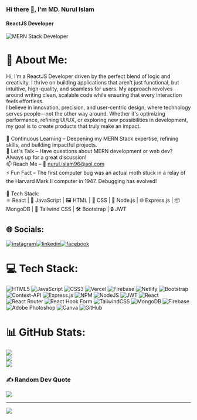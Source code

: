 ### Hi there 👋, I'm MD. Nurul Islam
#### ReactJS Developer
![MERN Stack Developer](https://i.ibb.co/GPcGTn4/Black-Minimal-Business-Personal-Profile-Linkedin-Banner.jpg)

# 💫 About Me:
Hi, I’m a ReactJS Developer driven by the perfect blend of logic and creativity. I thrive on building applications that aren’t just functional, but intuitive, high-quality, and seamless for users. My approach revolves around writing clean, scalable code while ensuring that every interaction feels effortless.<br>I believe in innovation, precision, and user-centric design, where technology serves people—not the other way around. Whether it's optimizing performance, refining UI/UX, or exploring new possibilities in development, my goal is to create products that truly make an impact.<br><br>🌱 Continuous Learning – Deepening my MERN Stack expertise, refining skills, and building impactful projects.<br>💬 Let's Talk – Have questions about MERN development or web dev? Always up for a great discussion!<br>📫 Reach Me – 📧 nurul.islam96@aol.com<br>⚡ Fun Fact – The first computer bug was an actual moth stuck in a relay of the Harvard Mark II computer in 1947. Debugging has evolved!<br><br>🔗 Tech Stack:<br>⚛️ React | 📜 JavaScript |  🖼️ HTML | 🎨 CSS | 🚀 Node.js | 🌐 Express.js | 📦 MongoDB | 💨 Tailwind CSS | 🛠️ Bootstrap | 🔒 JWT


## 🌐 Socials:
[<img src='https://github.com/NurulIslam96/NurulIslam96/blob/main/Instagram.svg' alt='instagram'>](https://instagram.com/nurul.islam.96)[<img src='https://github.com/NurulIslam96/NurulIslam96/blob/main/linkedIn.svg' alt='linkedin'>](https://www.linkedin.com/in/md-nurul-islam-29452a257//)[<img src='https://github.com/NurulIslam96/NurulIslam96/blob/main/facebook.svg' alt='facebook'>](https://www.facebook.com/nurul.islam.3273/)

<div align="center"></div>


<!-- <div align="center">[<img src='https://github.com/NurulIslam96/NurulIslam96/blob/main/facebook.svg' alt='github' height='40'>](https://github.com/NurulIslam96){:target="_blank"}[<img src='https://img.shields.io/badge/LinkedIn-0077B5?style=for-the-badge&logo=linkedin&logoColor=white' alt='linkedin' height='40'>](https://www.linkedin.com/in/md-nurul-islam-29452a257//){:target="_blank"}[<img src='https://img.shields.io/badge/Facebook-1877F2?style=for-the-badge&logo=facebook&logoColor=white' alt='facebook' height='40'>](https://www.facebook.com/nurul.islam.3273/){:target="_blank"}</div> -->


# 💻 Tech Stack:
![HTML5](https://img.shields.io/badge/html5-%23E34F26.svg?style=for-the-badge&logo=html5&logoColor=white) ![JavaScript](https://img.shields.io/badge/javascript-%23323330.svg?style=for-the-badge&logo=javascript&logoColor=%23F7DF1E) ![CSS3](https://img.shields.io/badge/css3-%231572B6.svg?style=for-the-badge&logo=css3&logoColor=white) ![Vercel](https://img.shields.io/badge/vercel-%23000000.svg?style=for-the-badge&logo=vercel&logoColor=white) ![Firebase](https://img.shields.io/badge/firebase-%23039BE5.svg?style=for-the-badge&logo=firebase) ![Netlify](https://img.shields.io/badge/netlify-%23000000.svg?style=for-the-badge&logo=netlify&logoColor=#00C7B7) ![Bootstrap](https://img.shields.io/badge/bootstrap-%238511FA.svg?style=for-the-badge&logo=bootstrap&logoColor=white) ![Context-API](https://img.shields.io/badge/Context--Api-000000?style=for-the-badge&logo=react) ![Express.js](https://img.shields.io/badge/express.js-%23404d59.svg?style=for-the-badge&logo=express&logoColor=%2361DAFB) ![NPM](https://img.shields.io/badge/NPM-%23CB3837.svg?style=for-the-badge&logo=npm&logoColor=white) ![NodeJS](https://img.shields.io/badge/node.js-6DA55F?style=for-the-badge&logo=node.js&logoColor=white) ![JWT](https://img.shields.io/badge/JWT-black?style=for-the-badge&logo=JSON%20web%20tokens) ![React](https://img.shields.io/badge/react-%2320232a.svg?style=for-the-badge&logo=react&logoColor=%2361DAFB) ![React Router](https://img.shields.io/badge/React_Router-CA4245?style=for-the-badge&logo=react-router&logoColor=white) ![React Hook Form](https://img.shields.io/badge/React%20Hook%20Form-%23EC5990.svg?style=for-the-badge&logo=reacthookform&logoColor=white) ![TailwindCSS](https://img.shields.io/badge/tailwindcss-%2338B2AC.svg?style=for-the-badge&logo=tailwind-css&logoColor=white) ![MongoDB](https://img.shields.io/badge/MongoDB-%234ea94b.svg?style=for-the-badge&logo=mongodb&logoColor=white) ![Firebase](https://img.shields.io/badge/firebase-a08021?style=for-the-badge&logo=firebase&logoColor=ffcd34) ![Adobe Photoshop](https://img.shields.io/badge/adobe%20photoshop-%2331A8FF.svg?style=for-the-badge&logo=adobe%20photoshop&logoColor=white) ![Canva](https://img.shields.io/badge/Canva-%2300C4CC.svg?style=for-the-badge&logo=Canva&logoColor=white) ![GitHub](https://img.shields.io/badge/github-%23121011.svg?style=for-the-badge&logo=github&logoColor=white)
# 📊 GitHub Stats:
![](https://github-readme-stats.vercel.app/api?username=NurulIslam96&theme=gotham&hide_border=false&include_all_commits=false&count_private=false)<br/>
![](https://nirzak-streak-stats.vercel.app/?user=NurulIslam96&theme=gotham&hide_border=false)<br/>
![](https://github-readme-stats.vercel.app/api/top-langs/?username=NurulIslam96&theme=gotham&hide_border=false&include_all_commits=false&count_private=false&layout=compact)

### ✍️ Random Dev Quote
![](https://quotes-github-readme.vercel.app/api?type=horizontal&theme=radical)

---
[![](https://visitcount.itsvg.in/api?id=NurulIslam96&icon=0&color=0)](https://visitcount.itsvg.in)

<!-- Proudly created with GPRM ( https://gprm.itsvg.in ) -->
